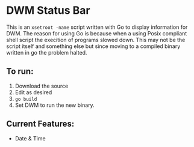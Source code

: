 # DWM Status Bar
This is an `xsetroot -name` script written with Go to display information for DWM.
The reason for using Go is because when a using Posix compliant shell script the execition of programs slowed down.
This may not be the script itself and something else but since moving to a compiled binary written in go the problem halted.

## To run:
1. Download the source
1. Edit as desired
1. `go build`
1. Set DWM to run the new binary.

## Current Features:
- Date & Time
